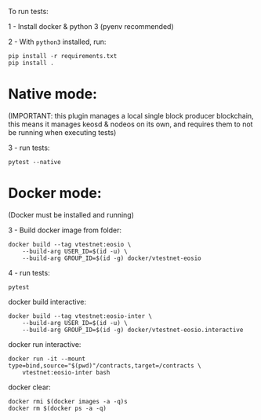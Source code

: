 To run tests:

1 - Install docker & python 3 (pyenv recommended)

2 - With ``python3`` installed, run:

	pip install -r requirements.txt
	pip install .

# Native mode:

(IMPORTANT: this plugin manages a local single block producer blockchain, this means it manages keosd & nodeos on its own, and requires them to not be running when executing tests)

3 - run tests:

	pytest --native

# Docker mode:

(Docker must be installed and running)

3 - Build docker image from folder:

	docker build --tag vtestnet:eosio \
	    --build-arg USER_ID=$(id -u) \
	    --build-arg GROUP_ID=$(id -g) docker/vtestnet-eosio

4 - run tests:

	pytest


docker build interactive:

	docker build --tag vtestnet:eosio-inter \
	    --build-arg USER_ID=$(id -u) \
	    --build-arg GROUP_ID=$(id -g) docker/vtestnet-eosio.interactive


docker run interactive:

	docker run -it --mount type=bind,source="$(pwd)"/contracts,target=/contracts \
		vtestnet:eosio-inter bash

docker clear:

	docker rmi $(docker images -a -q)s
	docker rm $(docker ps -a -q)